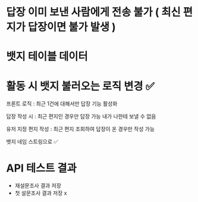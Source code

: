 # 답장 이미 보낸 사람에게 전송 불가 ( 최신 편지가 답장이면 불가 발생 )
# 뱃지 테이블 데이터
# 활동 시 뱃지 불러오는 로직 변경 ✅

프론트 로직 : 최근 1건에 대해서만 답장 기능 활성화

답장 작성 시 : 최근 편지인 경우만 답장 가능
내가 나한테 보낼 수 없음

유저 지정 편지 작성 : 최근 편지 조회하여 답장이 온 경우만 작성 가능 

뱃지 네임 스트링으로 ✅


# API 테스트 결과
- 재설문조사 결과 저장
- 첫 설문조사 결과 저장 x

